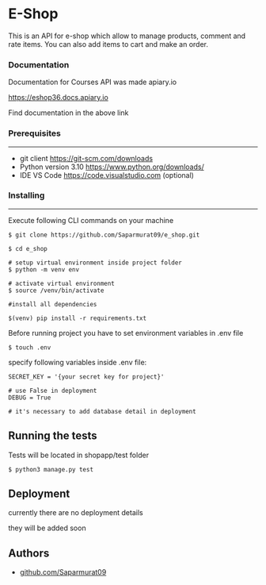 # E-Shop

This is an API for e-shop which allow to manage products, comment and rate items. You can also add items to cart and make an order.


### Documentation

Documentation for Courses API was made apiary.io

https://eshop36.docs.apiary.io

Find documentation in the above link

### Prerequisites
---
- git client https://git-scm.com/downloads
- Python version 3.10 https://www.python.org/downloads/
- IDE VS Code https://code.visualstudio.com (optional)

### Installing
---

Execute following CLI commands on your machine


```
$ git clone https://github.com/Saparmurat09/e_shop.git

$ cd e_shop

# setup virtual environment inside project folder
$ python -m venv env

# activate virtual environment
$ source /venv/bin/activate

#install all dependencies

$(venv) pip install -r requirements.txt 
```

Before running project you have to set environment variables in .env file

```
$ touch .env
```

specify following variables inside .env file:

```
SECRET_KEY = '{your secret key for project}'

# use False in deployment
DEBUG = True

# it's necessary to add database detail in deployment

```

## Running the tests

Tests will be located in shopapp/test folder

```
$ python3 manage.py test
```

## Deployment

currently there are no deployment details

they will be added soon

## Authors

* [github.com/Saparmurat09](https://github.com/Saparmurat09/courses)
